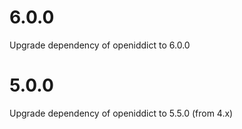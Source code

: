 # 6.0.0

Upgrade dependency of openiddict to 6.0.0


# 5.0.0

Upgrade dependency of openiddict to 5.5.0 (from 4.x)


